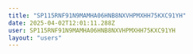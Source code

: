 ```yaml
---
title: "SP115RNF91N9MAMHA06HNB8NXVHPMXHH75KXC91YH"
date: 2025-04-02T12:01:11.288Z
user: SP115RNF91N9MAMHA06HNB8NXVHPMXHH75KXC91YH
layout: "users"
---
```

    